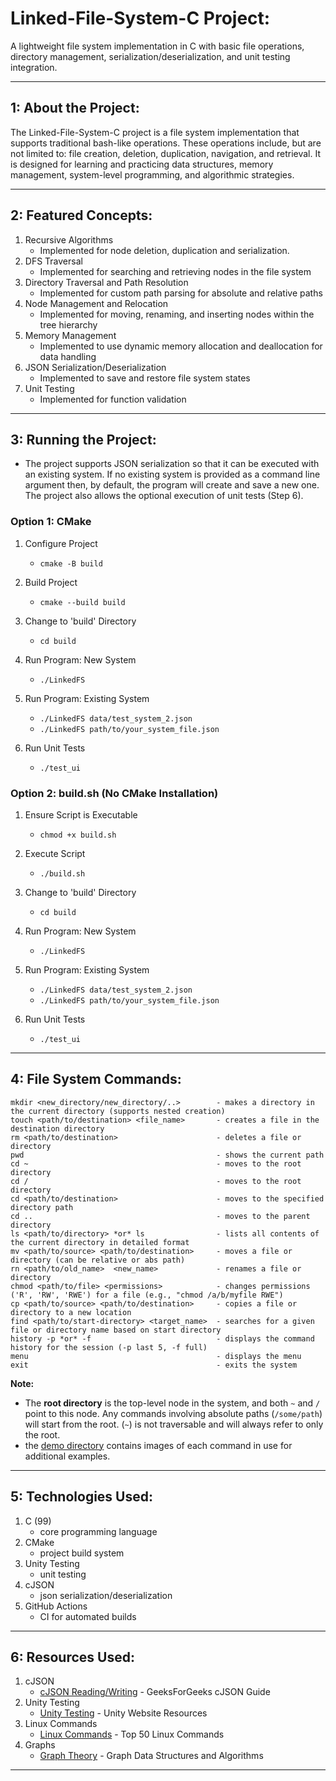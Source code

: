 # Linked-File-System-C Project:
A lightweight file system implementation in C with basic file operations, directory management, serialization/deserialization, and unit testing integration. 

---

## 1: About the Project:
The Linked-File-System-C project is a file system implementation that supports traditional bash-like operations. These operations include, but are not limited to: file creation, deletion, duplication, navigation, and retrieval. It is designed for learning and practicing data structures, memory management, system-level programming, and algorithmic strategies.

---

## 2: Featured Concepts:
1. Recursive Algorithms
   - Implemented for node deletion, duplication and serialization.
2. DFS Traversal
   - Implemented for searching and retrieving nodes in the file system
3. Directory Traversal and Path Resolution
   - Implemented for custom path parsing for absolute and relative paths 
4. Node Management and Relocation
   - Implemented for moving, renaming, and inserting nodes within the tree hierarchy
5. Memory Management
   - Implemented to use dynamic memory allocation and deallocation for data handling
6. JSON Serialization/Deserialization
   - Implemented to save and restore file system states
7. Unit Testing
   - Implemented for function validation
      
---

## 3: Running the Project:
- The project supports JSON serialization so that it can be executed with an existing system. If no existing system is provided as a command line argument then, by default, the program will create and save a new one. The project also allows the optional execution of unit tests (Step 6).

### Option 1: CMake
1. Configure Project
   - `cmake -B build`
     
2. Build Project
   - `cmake --build build`

3. Change to 'build' Directory
   - `cd build`

4. Run Program: New System
   - `./LinkedFS`

5. Run Program: Existing System
   - `./LinkedFS data/test_system_2.json`
   - `./LinkedFS path/to/your_system_file.json`

6. Run Unit Tests
   - `./test_ui`

### Option 2: build.sh (No CMake Installation)
1. Ensure Script is Executable
   - `chmod +x build.sh `
     
2. Execute Script
   - `./build.sh`

3. Change to 'build' Directory
   - `cd build`
   
4. Run Program: New System
   - `./LinkedFS`

5. Run Program: Existing System
   - `./LinkedFS data/test_system_2.json`
   - `./LinkedFS path/to/your_system_file.json`
     
6. Run Unit Tests
   - `./test_ui`
     
---

## 4: File System Commands:

```
mkdir <new_directory/new_directory/..>        - makes a directory in the current directory (supports nested creation)
touch <path/to/destination> <file_name>       - creates a file in the destination directory
rm <path/to/destination>                      - deletes a file or directory
pwd                                           - shows the current path
cd ~                                          - moves to the root directory
cd /                                          - moves to the root directory
cd <path/to/destination>                      - moves to the specified directory path
cd ..                                         - moves to the parent directory
ls <path/to/directory> *or* ls                - lists all contents of the current directory in detailed format
mv <path/to/source> <path/to/destination>     - moves a file or directory (can be relative or abs path)
rn <path/to/old_name>  <new_name>             - renames a file or directory
chmod <path/to/file> <permissions>            - changes permissions ('R', 'RW', 'RWE') for a file (e.g., "chmod /a/b/myfile RWE")
cp <path/to/source> <path/to/destination>     - copies a file or directory to a new location
find <path/to/start-directory> <target_name>  - searches for a given file or directory name based on start directory
history -p *or* -f                            - displays the command history for the session (-p last 5, -f full)
menu                                          - displays the menu
exit                                          - exits the system
```
**Note:**  
- The **root directory** is the top-level node in the system, and both `~` and `/` point to this node. Any commands involving absolute paths (`/some/path`) will start from the root. (`~`) is not traversable and will always refer to only the root.
- the [demo directory](https://github.com/Jordan-Swartz/Linked-File-System-C/tree/master/demo) contains images of each command in use for additional examples.

---

## 5: Technologies Used:
1. C (99)
   - core programming language
2. CMake
   - project build system
3. Unity Testing
   - unit testing
4. cJSON
   - json serialization/deserialization
5. GitHub Actions
   - CI for automated builds
  
---

## 6: Resources Used:
1. cJSON
   - [cJSON Reading/Writing](https://www.geeksforgeeks.org/cjson-json-file-write-read-modify-in-c/) - GeeksForGeeks cJSON Guide
2. Unity Testing
   - [Unity Testing](https://www.throwtheswitch.org/unity) - Unity Website Resources
3. Linux Commands
   - [Linux Commands](https://www.digitalocean.com/community/tutorials/linux-commands) - Top 50 Linux Commands
4. Graphs
   - [Graph Theory](https://www.baeldung.com/cs/graphs-series) - Graph Data Structures and Algorithms
---
